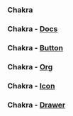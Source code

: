 ### Chakra

### Chakra - [Docs](https://chakra-ui.com/getting-started)

### Chakra - [Button](https://chakra-ui.com/button)

### Chakra - [Org](https://chakra-ui.com/)

### Chakra - [Icon](https://chakra-ui.com/icon)

### Chakra - [Drawer](https://chakra-ui.com/drawer)